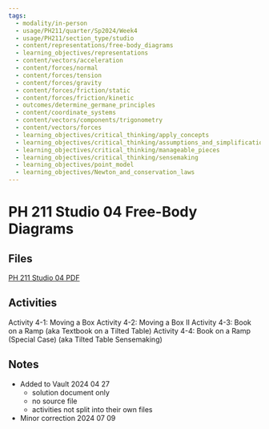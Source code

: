 ```yaml
---
tags:
  - modality/in-person
  - usage/PH211/quarter/Sp2024/Week4
  - usage/PH211/section_type/studio
  - content/representations/free-body_diagrams
  - learning_objectives/representations
  - content/vectors/acceleration
  - content/forces/normal
  - content/forces/tension
  - content/forces/gravity
  - content/forces/friction/static
  - content/forces/friction/kinetic
  - outcomes/determine_germane_principles
  - content/coordinate_systems
  - content/vectors/components/trigonometry
  - content/vectors/forces
  - learning_objectives/critical_thinking/apply_concepts
  - learning_objectives/critical_thinking/assumptions_and_simplifications
  - learning_objectives/critical_thinking/manageable_pieces
  - learning_objectives/critical_thinking/sensemaking
  - learning_objectives/point_model
  - learning_objectives/Newton_and_conservation_laws
---
```

# PH 211 Studio 04 Free-Body Diagrams
## Files
[PH 211 Studio 04 PDF](./PH211_ST_04_Free-body_Diagrams_240709_160941.pdf)
## Activities
Activity 4-1: Moving a Box
Activity 4-2: Moving a Box II
Activity 4-3: Book on a Ramp (aka Textbook on a Tilted Table)
Activity 4-4: Book on a Ramp (Special Case) (aka Tilted Table Sensemaking)
## Notes
* Added to Vault 2024 04 27
	* solution document only
	* no source file
	* activities not split into their own files
* Minor correction 2024 07 09